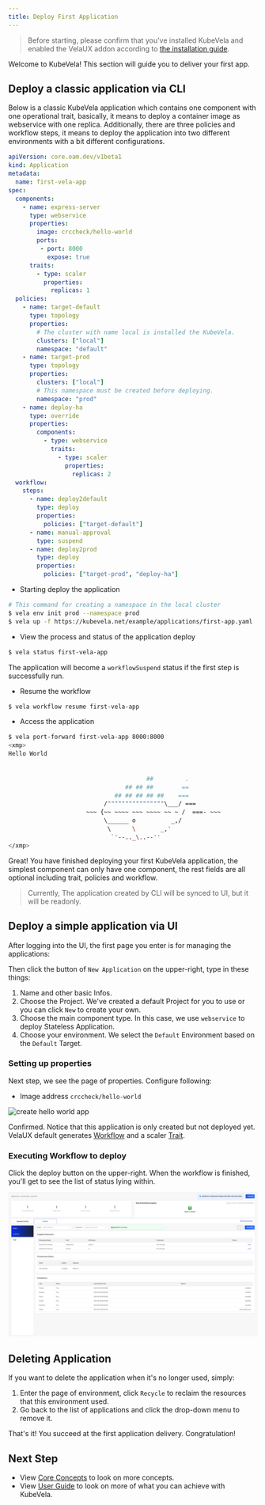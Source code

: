 ```yaml
---
title: Deploy First Application
---
```


> Before starting, please confirm that you've installed KubeVela and enabled the VelaUX addon according to [the installation guide](./install.mdx).

Welcome to KubeVela! This section will guide you to deliver your first app.

## Deploy a classic application via CLI

Below is a classic KubeVela application which contains one component with one operational trait, basically, it means to deploy a container image as webservice with one replica. Additionally, there are three policies and workflow steps, it means to deploy the application into two different environments with a bit different configurations.

```yaml
apiVersion: core.oam.dev/v1beta1
kind: Application
metadata:
  name: first-vela-app
spec:
  components:
    - name: express-server
      type: webservice
      properties:
        image: crccheck/hello-world
        ports:
         - port: 8000
           expose: true
      traits:
        - type: scaler
          properties:
            replicas: 1
  policies:
    - name: target-default
      type: topology
      properties:
        # The cluster with name local is installed the KubeVela.
        clusters: ["local"]
        namespace: "default"
    - name: target-prod
      type: topology
      properties:
        clusters: ["local"]
        # This namespace must be created before deploying.
        namespace: "prod"
    - name: deploy-ha
      type: override
      properties:
        components:
          - type: webservice
            traits:
              - type: scaler
                properties:
                  replicas: 2
  workflow:
    steps:
      - name: deploy2default
        type: deploy
        properties:
          policies: ["target-default"]
      - name: manual-approval
        type: suspend
      - name: deploy2prod
        type: deploy
        properties:
          policies: ["target-prod", "deploy-ha"]
```

* Starting deploy the application

```bash
# This command for creating a namespace in the local cluster
$ vela env init prod --namespace prod
$ vela up -f https://kubevela.net/example/applications/first-app.yaml
```

* View the process and status of the application deploy

```bash
$ vela status first-vela-app
```

The application will become a `workflowSuspend` status if the first step is successfully run.

* Resume the workflow

```bash
$ vela workflow resume first-vela-app
```

* Access the application

```bash
$ vela port-forward first-vela-app 8000:8000
<xmp>
Hello World


                                       ##         .
                                 ## ## ##        ==
                              ## ## ## ## ##    ===
                           /""""""""""""""""\___/ ===
                      ~~~ {~~ ~~~~ ~~~ ~~~~ ~~ ~ /  ===- ~~~
                           \______ o          _,/
                            \      \       _,'
                             `'--.._\..--''
</xmp>
```

Great! You have finished deploying your first KubeVela application, the simplest component can only have one component, the rest fields are all optional including trait, policies and workflow.

> Currently, The application created by CLI will be synced to UI, but it will be readonly.

## Deploy a simple application via UI

After logging into the UI, the first page you enter is for managing the applications:

Then click the button of `New Application` on the upper-right, type in these things:

1. Name and other basic Infos.
2. Choose the Project. We've created a default Project for you to use or you can click `New` to create your own.
3. Choose the main component type. In this case, we use `webservice` to deploy Stateless Application.
4. Choose your environment. We select the `Default` Environment based on the `Default` Target.

### Setting up properties

Next step, we see the page of properties. Configure following:

- Image address `crccheck/hello-world`

![create hello world app](https://static.kubevela.net/images/1.3/create-helloworld.jpg)

Confirmed. Notice that this application is only created but not deployed yet. VelaUX default generates [Workflow](./getting-started/core-concept#workflow) and a scaler [Trait](./getting-started/core-concept#trait).

### Executing Workflow to deploy

Click the deploy button on the upper-right. When the workflow is finished, you'll get to see the list of status lying within.

![](./resources/succeed-first-vela-app.jpg)

## Deleting Application

If you want to delete the application when it's no longer used, simply:

1. Enter the page of environment, click `Recycle` to reclaim the resources that this environment used.
2. Go back to the list of applications and click the drop-down menu to remove it.

That's it! You succeed at the first application delivery. Congratulation!

## Next Step

- View [Core Concepts](./getting-started/core-concept) to look on more concepts.
- View [User Guide](./tutorials/webservice) to look on more of what you can achieve with KubeVela.
